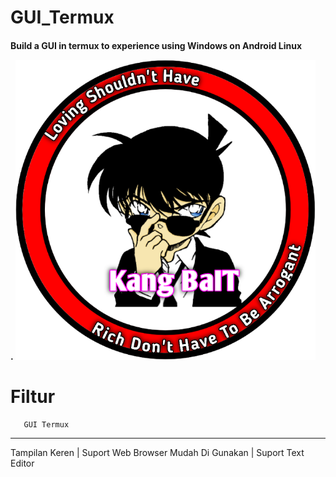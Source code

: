 # GUI_Termux
<h4>Build a GUI in termux to experience using Windows on Android Linux





.
![GitHub Logo](/docs/20210322_094134.png)




# Filtur


       GUI Termux
--------------------------
Tampilan Keren | Suport Web Browser
Mudah Di Gunakan | Suport Text Editor





